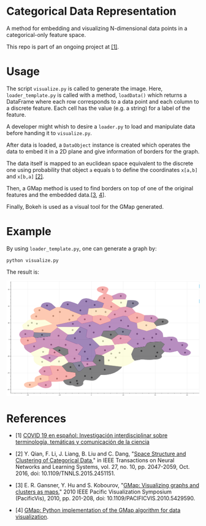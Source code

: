 # Categorical Data Representation

A method for embedding and visualizing N-dimensional data points in a categorical-only feature space.

This repo is part of an ongoing project at [\[1\]](#ref1).

# Usage

The script `visualize.py` is called to generate the image. Here, `loader_template.py` is called with a method, `loadData()` which returns a DataFrame where each row corresponds to a data point and each column to a discrete feature. Each cell has the value (e.g. a string) for a label of the feature.

A developer might whish to desire a `loader.py` to load and manipulate data before handing it to `visualize.py`.

After data is loaded, a `DataObject` instance is created which operates the data to embed it in a 2D plane and give information of borders for the graph.

The data itself is mapped to an euclidean space equivalent to the discrete one using probability that object `a` equals `b` to define the coordinates `x[a,b]` and `x[b,a]` [\[2\]](#ref2).

Then, a GMap method is used to find borders on top of one of the original features and the embedded data.\[[3](#ref3), [4](#ref4)\].

Finally, Bokeh is used as a visual tool for the GMap generated.

# Example

By using `loader_template.py`, one can generate a graph by:
```
python visualize.py
```
The result is:

![Example](example.png)


# References

* <a name="ref1">[1]</a>  [COVID 19 en español: Investigación interdisciplinar sobre terminología, temáticas y comunicación de la ciencia](https://pti-esciencia.csic.es/project/covid19-en-espanol-investigacion-interdisciplinar-sobre-terminologia-tematicas-y-comunicacion-de-la-ciencia/)

* <a name="ref2">[2]</a>  Y. Qian, F. Li, J. Liang, B. Liu and C. Dang, "[Space Structure and Clustering of Categorical Data,](https://www.doi.org/10.1109/TNNLS.2015.2451151)" in IEEE Transactions on Neural Networks and Learning Systems, vol. 27, no. 10, pp. 2047-2059, Oct. 2016, doi: 10.1109/TNNLS.2015.2451151.

* <a name="ref3">[3]</a>  E. R. Gansner, Y. Hu and S. Kobourov, "[GMap: Visualizing graphs and clusters as maps](https://www.doi.org/10.1109/PACIFICVIS.2010.5429590)," 2010 IEEE Pacific Visualization Symposium (PacificVis), 2010, pp. 201-208, doi: 10.1109/PACIFICVIS.2010.5429590.

* <a name="ref4">[4]</a>  [GMap: Python implementation of the GMap algorithm for data visualization](https://gitlab.ifca.es/alonsoj/gmap).
